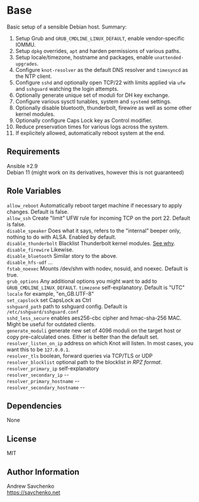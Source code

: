 Base
=========
Basic setup of a sensible Debian host. Summary:  
1. Setup Grub and `GRUB_CMDLINE_LINUX_DEFAULT`, enable vendor-specific IOMMU.
2. Setup `dpkg` overrides, `apt` and harden permissions of various paths.
3. Setup locale/timezone, hostname and packages, enable `unattended-upgrades`.
4. Configure `knot-resolver` as the default DNS resolver and `timesyncd` as the NTP client.
5. Configure `sshd` and optionally open TCP/22 with limits applied via `ufw` and `sshguard` watching the login attempts.
6. Optionally generate unique set of moduli for DH key exchange.
7. Configure various sysctl tunables, system and `systemd` settings.
8. Optionally disable bluetooth, thunderbolt, firewire as well as some other kernel modules.
9. Optionally configure Caps Lock key as Control modifier.
10. Reduce preservation times for various logs across the system.
11. If explicitely allowed, automatically reboot system at the end.

Requirements
------------
Ansible ≥2.9  
Debian 11 (might work on its derivatives, however this is not guaranteed)

Role Variables
--------------
`allow_reboot` Automatically reboot target machine if necessary to apply changes. Default is false.  
`allow_ssh` Create "limit" UFW rule for incoming TCP on the port 22. Default is false.  
`disable_speaker` Does what it says, refers to the "internal" beeper only, nothing to do with ALSA. Enabled by default.  
`disable_thunderbolt` Blacklist Thunderbolt kernel modules. [See why](https://thunderspy.io/).  
`disable_firewire` Likewise.  
`disable_bluetooth` Similar story to the above.  
`disable_hfs-udf` ...  
`fstab_noexec` Mounts /dev/shm with nodev, nosuid, and noexec. Default is true.  
`grub_options` Any additional options you might want to add to `GRUB_CMDLINE_LINUX_DEFAULT`.
`timezone` self-explanatory. Default is "UTC"  
`locale` for example, "en_GB.UTF-8"  
`set_capslock`  set CapsLock as Ctrl  
`sshguard_path` path to sshguard config. Default is `/etc/sshguard/sshguard.conf`  
`sshd_less_secure` enables aes256-cbc cipher and hmac-sha-256 MAC. Might be useful for outdated clients.  
`generate_moduli` generate new set of 4096 moduli on the target host or copy pre-calculated ones. Either is better than the default set.
`resolver_listen_on_ip` address on which Knot will listen. In most cases, you want this to be `127.0.0.1`.  
`resolver_tls` boolean, forward queries via TCP/TLS or UDP  
`resolver_blocklist` optional path to the blocklist _in RPZ format_.  
`resolver_primary_ip` self-explanatory  
`resolver_secondary_ip` --  
`resolver_primary_hostname` --  
`resolver_secondary_hostname` --  

Dependencies
------------
None

License
-------
MIT

Author Information
------------------
Andrew Savchenko  
https://savchenko.net

